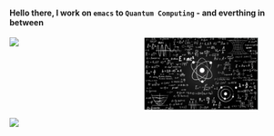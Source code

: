 
#### Hello there, I work on `emacs` to `Quantum Computing` - and everthing in between
<img align="center" width="40%" src="https://github.com/rvbug/rvbug/blob/main/QM.png" />


<img align="left"  width="47%" src="https://github-readme-stats.vercel.app/api?username=rvbug&show_icons=true&theme=dark" />
<p>
<img align="left" width="47%" src="https://github-readme-stats.vercel.app/api/top-langs/?username=rvbug&layout=compact" />

